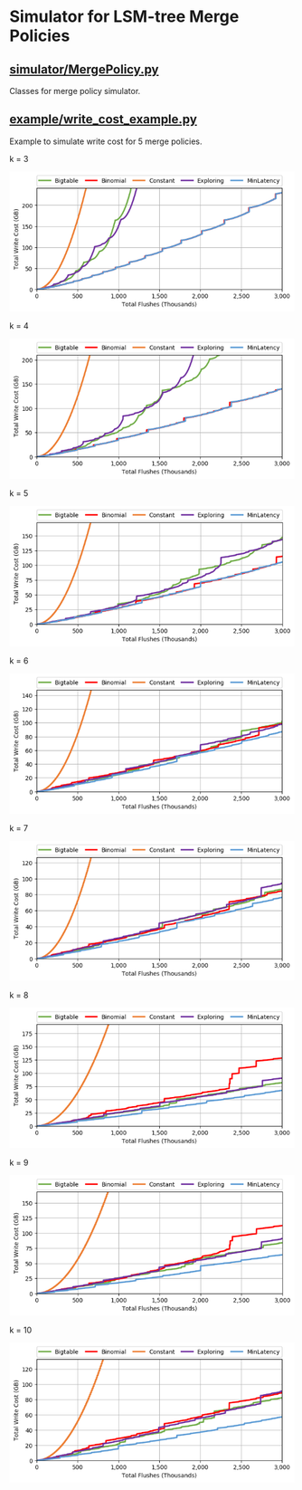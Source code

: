 # Simulator for LSM-tree Merge Policies

## [simulator/MergePolicy.py](simulator/MergePolicy.py)
Classes for merge policy simulator.

## [example/write_cost_example.py](example/write_cost_example.py)
Example to simulate write cost for 5 merge policies.

k = 3

![k=3](example/sim_cost_3.png)

k = 4

![k=3](example/sim_cost_4.png)

k = 5

![k=3](example/sim_cost_5.png)

k = 6

![k=3](example/sim_cost_6.png)

k = 7

![k=3](example/sim_cost_7.png)

k = 8

![k=3](example/sim_cost_8.png)

k = 9

![k=3](example/sim_cost_9.png)

k = 10

![k=3](example/sim_cost_10.png)
